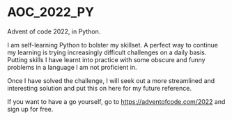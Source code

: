 # AOC_2022_PY
Advent of code 2022, in Python.

I am self-learning Python to bolster my skillset. A perfect way to continue my learning is
trying increasingly difficult challenges on a daily basis. Putting skills I have learnt
into practice with some obscure and funny problems in a language I am not proficient in.

Once I have solved the challenge, I will seek out a more streamlined and interesting solution
and put this on here for my future reference.

If you want to have a go yourself, go to https://adventofcode.com/2022 and sign up for free.
